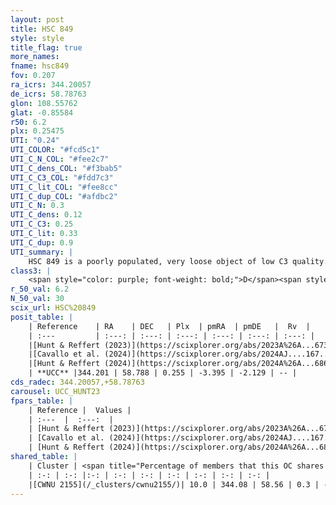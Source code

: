 ```yaml
---
layout: post
title: HSC 849
style: style
title_flag: true
more_names: 
fname: hsc849
fov: 0.207
ra_icrs: 344.20057
de_icrs: 58.78763
glon: 108.55762
glat: -0.85584
r50: 6.2
plx: 0.25475
UTI: "0.24"
UTI_COLOR: "#fcd5c1"
UTI_C_N_COL: "#fee2c7"
UTI_C_dens_COL: "#f3bab5"
UTI_C_C3_COL: "#fdd7c3"
UTI_C_lit_COL: "#fee8cc"
UTI_C_dup_COL: "#afdbc2"
UTI_C_N: 0.3
UTI_C_dens: 0.12
UTI_C_C3: 0.25
UTI_C_lit: 0.33
UTI_C_dup: 0.9
UTI_summary: |
    HSC 849 is a poorly populated, very loose object of low C3 quality. It was recently reported in the literature.<br><br>This is very likely a unique object, which shares a very small percentage of members with at least one previously reported entry.
class3: |
    <span style="color: purple; font-weight: bold;">D</span><span style="color: #FFC300; font-weight: bold;">B</span>
r_50_val: 6.2
N_50_val: 30
scix_url: HSC%20849
posit_table: |
    | Reference    | RA    | DEC   | Plx  | pmRA  | pmDE   |  Rv  |
    | :---         | :---: | :---: | :---: | :---: | :---: | :---: |
    |[Hunt & Reffert (2023)](https://scixplorer.org/abs/2023A%26A...673A.114H) | 344.215 | 58.78 | 0.263 | -3.397 | -2.153 | -- |
    |[Cavallo et al. (2024)](https://scixplorer.org/abs/2024AJ....167...12C) | 344.251 | 58.743 | 0.26 | -- | -- | -- |
    |[Hunt & Reffert (2024)](https://scixplorer.org/abs/2024A%26A...686A..42H) | 344.215 | 58.78 | 0.263 | -3.397 | -2.153 | -- |
    | **UCC** |344.201 | 58.788 | 0.255 | -3.395 | -2.129 | -- | 
cds_radec: 344.20057,+58.78763
carousel: UCC_HUNT23
fpars_table: |
    | Reference |  Values |
    | :---  |  :---:  |
    | [Hunt & Reffert (2023)](https://scixplorer.org/abs/2023A%26A...673A.114H) | `AV50=2.431, diffAV50=2.514, MOD50=12.585, logAge50=7.77` |
    | [Cavallo et al. (2024)](https://scixplorer.org/abs/2024AJ....167...12C) | `AV50=2.47, dMod50=12.86, logAge50=8.01, [Fe/H]50=0.77` |
    | [Hunt & Reffert (2024)](https://scixplorer.org/abs/2024A%26A...686A..42H) | `MassJ=325.686` |
shared_table: |
    | Cluster | <span title="Percentage of members that this OC shares with the ones listed">%</span>   | RA   | DEC   | Plx   | pmRA  | pmDE  | Rv | UTI |
    | :-: | :-: |:-: | :-: | :-: | :-: | :-: | :-: | :-: |
    |[CWNU 2155](/_clusters/cwnu2155/)| 10.0 | 344.08 | 58.56 | 0.3 | -3.51 | -2.29 | -- |0.08 |
---
```

